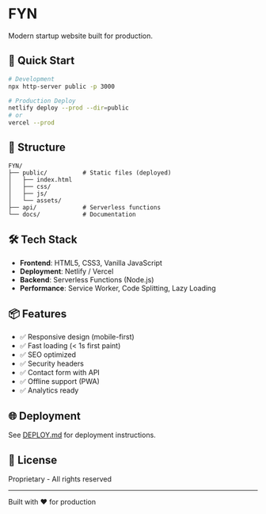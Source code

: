 # FYN

Modern startup website built for production.

## 🚀 Quick Start

```bash
# Development
npx http-server public -p 3000

# Production Deploy
netlify deploy --prod --dir=public
# or
vercel --prod
```

## 📁 Structure

```
FYN/
├── public/          # Static files (deployed)
│   ├── index.html
│   ├── css/
│   ├── js/
│   └── assets/
├── api/             # Serverless functions
└── docs/            # Documentation
```

## 🛠 Tech Stack

- **Frontend**: HTML5, CSS3, Vanilla JavaScript
- **Deployment**: Netlify / Vercel
- **Backend**: Serverless Functions (Node.js)
- **Performance**: Service Worker, Code Splitting, Lazy Loading

## 📦 Features

- ✅ Responsive design (mobile-first)
- ✅ Fast loading (< 1s first paint)
- ✅ SEO optimized
- ✅ Security headers
- ✅ Contact form with API
- ✅ Offline support (PWA)
- ✅ Analytics ready

## 🌐 Deployment

See [DEPLOY.md](./DEPLOY.md) for deployment instructions.

## 📝 License

Proprietary - All rights reserved

---

Built with ❤️ for production

